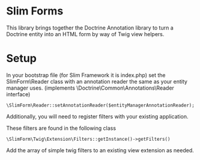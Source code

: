 Slim Forms
===

This library brings together the Doctrine Annotation library to turn a Doctrine entity into an HTML form by way of Twig view helpers.

Setup
===

In your bootstrap file (for Slim Framework it is index.php) set the SlimForm\Reader class with an annotation reader the same as your entity manager uses. (implements \Doctrine\Common\Annotations\Reader interface)

```\SlimForm\Reader::setAnnotationReader($entityManagerAnnotationReader);```

Additionally, you will need to register filters with your existing application.

These filters are found in the following class

```\SlimForm\Twig\Extension\Filters::getInstance()->getFilters()```

Add the array of simple twig filters to an existing view extension as needed.
